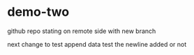# demo-two

github repo stating on remote side with new branch

next change to test append data
test the newline added or not
